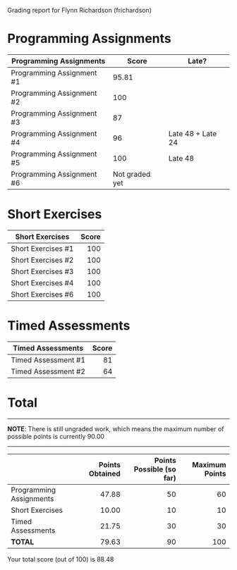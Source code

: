 Grading report for Flynn Richardson (frichardson)

Programming Assignments
=======================

|  Programming Assignments  |     Score      |       Late?       |
|---------------------------|----------------|-------------------|
| Programming Assignment #1 |          95.81 |                   |
| Programming Assignment #2 |            100 |                   |
| Programming Assignment #3 |             87 |                   |
| Programming Assignment #4 |             96 | Late 48 + Late 24 |
| Programming Assignment #5 |            100 | Late 48           |
| Programming Assignment #6 | Not graded yet |                   |
Short Exercises
===============

|  Short Exercises   | Score |
|--------------------|------:|
| Short Exercises #1 |   100 |
| Short Exercises #2 |   100 |
| Short Exercises #3 |   100 |
| Short Exercises #4 |   100 |
| Short Exercises #6 |   100 |


Timed Assessments
=================

|  Timed Assessments  | Score |
|---------------------|------:|
| Timed Assessment #1 |    81 |
| Timed Assessment #2 |    64 |




Total
=====

---

**NOTE**: There is still ungraded work, which means the maximum
number of possible points is currently 90.00

---

|                         | Points Obtained | Points Possible (so far) | Maximum Points |
|-------------------------|----------------:|-------------------------:|---------------:|
| Programming Assignments |           47.88 |                       50 |             60 |
| Short Exercises         |           10.00 |                       10 |             10 |
| Timed Assessments       |           21.75 |                       30 |             30 |
| **TOTAL**               |           79.63 |                       90 |            100 |

Your total score (out of 100) is 88.48

